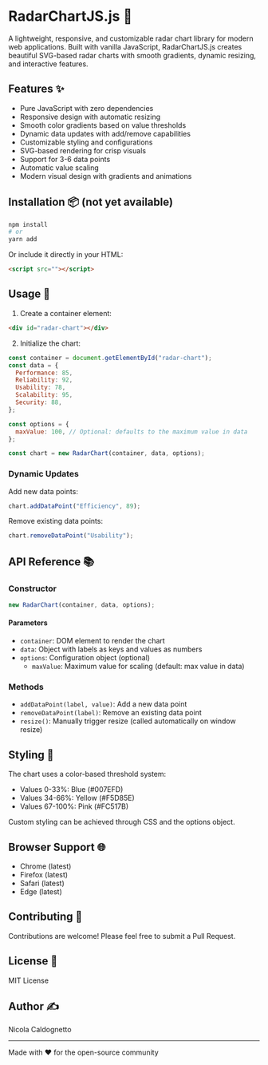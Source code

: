 # RadarChartJS.js 🎯

A lightweight, responsive, and customizable radar chart library for modern web applications. Built with vanilla JavaScript, RadarChartJS.js creates beautiful SVG-based radar charts with smooth gradients, dynamic resizing, and interactive features.

## Features ✨

- Pure JavaScript with zero dependencies
- Responsive design with automatic resizing
- Smooth color gradients based on value thresholds
- Dynamic data updates with add/remove capabilities
- Customizable styling and configurations
- SVG-based rendering for crisp visuals
- Support for 3-6 data points
- Automatic value scaling
- Modern visual design with gradients and animations

## Installation 📦 (not yet available)

```bash
npm install
# or
yarn add
```

Or include it directly in your HTML:

```html
<script src=""></script>
```

## Usage 🚀

1. Create a container element:

```html
<div id="radar-chart"></div>
```

2. Initialize the chart:

```javascript
const container = document.getElementById("radar-chart");
const data = {
  Performance: 85,
  Reliability: 92,
  Usability: 78,
  Scalability: 95,
  Security: 88,
};

const options = {
  maxValue: 100, // Optional: defaults to the maximum value in data
};

const chart = new RadarChart(container, data, options);
```

### Dynamic Updates

Add new data points:

```javascript
chart.addDataPoint("Efficiency", 89);
```

Remove existing data points:

```javascript
chart.removeDataPoint("Usability");
```

## API Reference 📚

### Constructor

```javascript
new RadarChart(container, data, options);
```

#### Parameters

- `container`: DOM element to render the chart
- `data`: Object with labels as keys and values as numbers
- `options`: Configuration object (optional)
  - `maxValue`: Maximum value for scaling (default: max value in data)

### Methods

- `addDataPoint(label, value)`: Add a new data point
- `removeDataPoint(label)`: Remove an existing data point
- `resize()`: Manually trigger resize (called automatically on window resize)

## Styling 🎨

The chart uses a color-based threshold system:

- Values 0-33%: Blue (#007EFD)
- Values 34-66%: Yellow (#F5D85E)
- Values 67-100%: Pink (#FC517B)

Custom styling can be achieved through CSS and the options object.

## Browser Support 🌐

- Chrome (latest)
- Firefox (latest)
- Safari (latest)
- Edge (latest)

## Contributing 🤝

Contributions are welcome! Please feel free to submit a Pull Request.

## License 📄

MIT License

## Author ✍️

Nicola Caldognetto

---

Made with ❤️ for the open-source community
